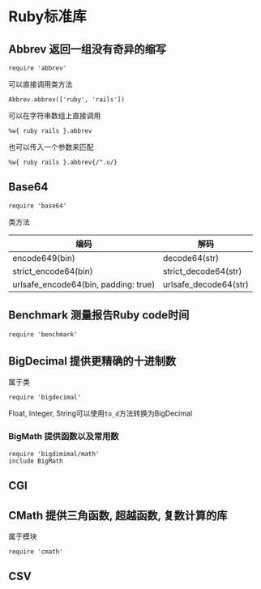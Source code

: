 # Ruby标准库

## Abbrev 返回一组没有奇异的缩写

    require 'abbrev'

可以直接调用类方法

    Abbrev.abbrev(['ruby', 'rails'])

可以在字符串数组上直接调用

    %w{ ruby rails }.abbrev

也可以传入一个参数来匹配

    %w{ ruby rails }.abbrev{/^.u/}


## Base64

    require 'base64'

类方法

编码|解码
--|--
encode649(bin)|decode64(str)
strict_encode64(bin)|strict_decode64(str)
urlsafe_encode64(bin, padding: true)|urlsafe_decode64(str)

## Benchmark 测量报告Ruby code时间

    require 'benchmark'


## BigDecimal 提供更精确的十进制数

属于类

    require 'bigdecimal'

Float, Integer, String可以使用`to_d`方法转换为BigDecimal

### BigMath 提供函数以及常用数



    require 'bigdimimal/math'
    include BigMath

## CGI

## CMath 提供三角函数, 超越函数, 复数计算的库

属于模块

    require 'cmath'

## CSV
